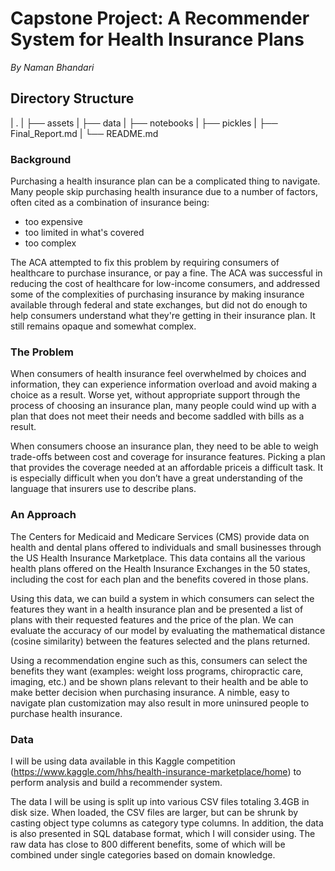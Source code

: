 # Capstone Project: A Recommender System for Health Insurance Plans
_By Naman Bhandari_

## Directory Structure
| .
| ├── assets
| ├── data
| ├── notebooks
| ├── pickles
| ├── Final_Report.md
| └── README.md

### Background

Purchasing a health insurance plan can be a complicated thing to navigate. Many people skip purchasing health insurance due to a number of factors, often cited as a combination of insurance being:
- too expensive
- too limited in what's covered
- too complex

The ACA attempted to fix this problem by requiring consumers of healthcare to purchase insurance, or pay a fine. The ACA was successful in reducing the cost of healthcare for low-income consumers, and addressed some of the complexities of purchasing insurance by making insurance available through federal and state exchanges, but did not do enough to help consumers understand what they're getting in their insurance plan. It still remains opaque and somewhat complex.

### The Problem

When consumers of health insurance feel overwhelmed by choices and information, they can experience information overload and avoid making a choice as a result. Worse yet, without appropriate support through the process of choosing an insurance plan, many people could wind up with a plan that does not meet their needs and become saddled with bills as a result.  

When consumers choose an insurance plan, they need to be able to weigh trade-offs between cost and coverage for insurance features. Picking a plan that provides the coverage needed at an affordable priceis a difficult task. It is especially difficult when you don’t have a great understanding of the language that insurers use to describe plans.  

### An Approach

The Centers for Medicaid and Medicare Services (CMS) provide data on health and dental plans offered to individuals and small businesses through the US Health Insurance Marketplace. This data contains all the various health plans offered on the Health Insurance Exchanges in the 50 states, including the  cost for each plan and the benefits covered in those plans.

Using this data, we can build a system in which consumers can select the features they want in a health insurance plan and be presented a list of plans with their requested features and the price of the plan. We can evaluate the accuracy of our model by evaluating the mathematical distance (cosine similarity) between the features selected and the plans returned.

Using a recommendation engine such as this, consumers can select the benefits they want (examples: weight loss programs, chiropractic care, imaging, etc.) and be shown plans relevant to their health and be able to make better decision when purchasing insurance. A nimble, easy to navigate plan customization may also result in more uninsured people to purchase health insurance.

### Data

I will be using data available in this Kaggle competition (https://www.kaggle.com/hhs/health-insurance-marketplace/home) to perform analysis and build a recommender system.

The data I will be using is split up into various CSV files totaling 3.4GB in disk size. When loaded, the CSV files are larger, but can be shrunk by casting object type columns as category type columns. In addition, the data is also presented in SQL database format, which I will consider using. The raw data has close to 800 different benefits, some of which will be combined under single categories based on domain knowledge.